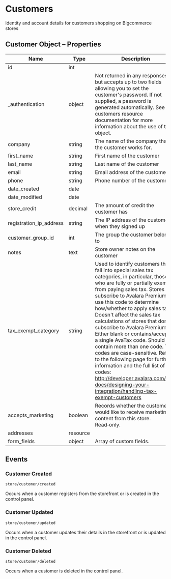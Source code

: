 # <span class="jumptarget"> Customers </span>

Identity and account details for customers shopping on Bigcommerce stores

## <span class="jumptarget"> Customer Object – Properties </span>

| Name | Type | Description |
| --- | --- | --- |
| id | int |
| _authentication | object | Not returned in any responses, but accepts up to two fields allowing you to set the customer's password. If not supplied, a password is generated automatically. See the customers resource documentation for more information about the use of this object. |
| company | string | The name of the company that the customer works for. |
| first_name | string | First name of the customer |
| last_name | string | Last name of the customer |
| email | string | Email address of the customer |
| phone | string | Phone number of the customer |
| date_created | date |
| date_modified | date |
| store_credit | decimal | The amount of credit the customer has |
| registration_ip_address | string | The IP address of the customer when they signed up |
| customer_group_id | int | The group the customer belongs to |
| notes | text | Store owner notes on the customer |
| tax_exempt_category | string | Used to identify customers that fall into special sales tax categories, in particular, those who are fully or partially exempt from paying sales tax. Stores that subscribe to Avalara Premium will use this code to determine how/whether to apply sales tax. Doesn't affect the sales tax calculations of stores that don't subscribe to Avalara Premium. Either blank or contains/accepts a single AvaTax code. Should not contain more than one code. The codes are case-sensitive. Refer to the following page for further information and the full list of codes: http://developer.avalara.com/api-docs/designing-your-integration/handling-tax-exempt-customers |
| accepts_marketing | boolean | Records whether the customer would like to receive marketing content from this store. Read&#x2011;only. |
| addresses | resource | |
| form_fields | object | Array of custom fields. |

## <span class="jumptarget"> Events </span>

### <span class="jumptarget"> Customer Created </span>

`store/customer/created`

Occurs when a customer registers from the storefront or is created in the control panel.

### <span class="jumptarget"> Customer Updated </span>

`store/customer/updated`

Occurs when a customer updates their details in the storefront or is updated in the control panel.

### <span class="jumptarget"> Customer Deleted </span>

`store/customer/deleted`

Occurs when a customer is deleted in the control panel.
